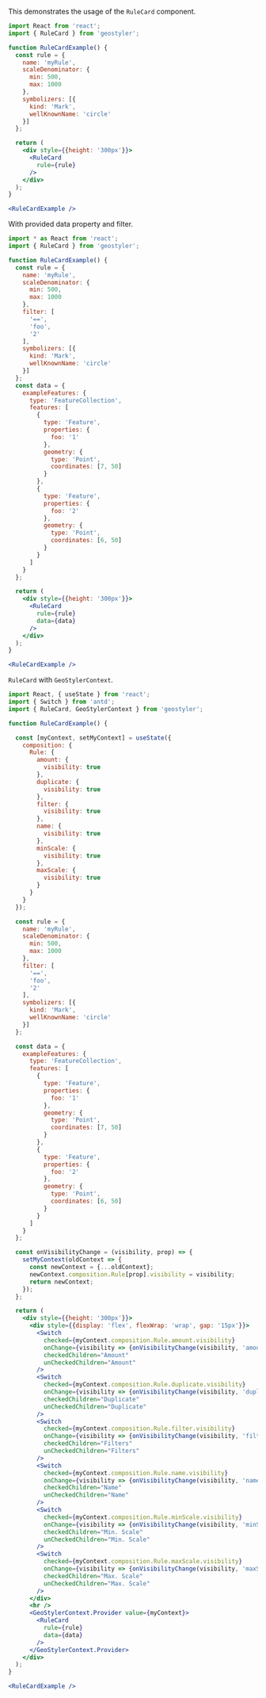 <!--
 * Released under the BSD 2-Clause License
 *
 * Copyright © 2021-present, terrestris GmbH & Co. KG and GeoStyler contributors
 * All rights reserved.
 *
 * Redistribution and use in source and binary forms, with or without
 * modification, are permitted provided that the following conditions are met:
 *
 * * Redistributions of source code must retain the above copyright notice,
 *   this list of conditions and the following disclaimer.
 *
 * * Redistributions in binary form must reproduce the above copyright notice,
 *   this list of conditions and the following disclaimer in the documentation
 *   and/or other materials provided with the distribution.
 *
 * THIS SOFTWARE IS PROVIDED BY THE COPYRIGHT HOLDERS AND CONTRIBUTORS "AS IS"
 * AND ANY EXPRESS OR IMPLIED WARRANTIES, INCLUDING, BUT NOT LIMITED TO, THE
 * IMPLIED WARRANTIES OF MERCHANTABILITY AND FITNESS FOR A PARTICULAR PURPOSE
 * ARE DISCLAIMED. IN NO EVENT SHALL THE COPYRIGHT HOLDER OR CONTRIBUTORS BE
 * LIABLE FOR ANY DIRECT, INDIRECT, INCIDENTAL, SPECIAL, EXEMPLARY, OR
 * CONSEQUENTIAL DAMAGES (INCLUDING, BUT NOT LIMITED TO, PROCUREMENT OF
 * SUBSTITUTE GOODS OR SERVICES; LOSS OF USE, DATA, OR PROFITS; OR BUSINESS
 * INTERRUPTION) HOWEVER CAUSED AND ON ANY THEORY OF LIABILITY, WHETHER IN
 * CONTRACT, STRICT LIABILITY, OR TORT (INCLUDING NEGLIGENCE OR OTHERWISE)
 * ARISING IN ANY WAY OUT OF THE USE OF THIS SOFTWARE, EVEN IF ADVISED OF THE
 * POSSIBILITY OF SUCH DAMAGE.
 *
-->

This demonstrates the usage of the `RuleCard` component.

```jsx
import React from 'react';
import { RuleCard } from 'geostyler';

function RuleCardExample() {
  const rule = {
    name: 'myRule',
    scaleDenominator: {
      min: 500,
      max: 1000
    },
    symbolizers: [{
      kind: 'Mark',
      wellKnownName: 'circle'
    }]
  };

  return (
    <div style={{height: '300px'}}>
      <RuleCard
        rule={rule}
      />
    </div>
  );
}

<RuleCardExample />
```

With provided data property and filter.

```jsx
import * as React from 'react';
import { RuleCard } from 'geostyler';

function RuleCardExample() {
  const rule = {
    name: 'myRule',
    scaleDenominator: {
      min: 500,
      max: 1000
    },
    filter: [
      '==',
      'foo',
      '2'
    ],
    symbolizers: [{
      kind: 'Mark',
      wellKnownName: 'circle'
    }]
  };
  const data = {
    exampleFeatures: {
      type: 'FeatureCollection',
      features: [
        {
          type: 'Feature',
          properties: {
            foo: '1'
          },
          geometry: {
            type: 'Point',
            coordinates: [7, 50]
          }
        },
        {
          type: 'Feature',
          properties: {
            foo: '2'
          },
          geometry: {
            type: 'Point',
            coordinates: [6, 50]
          }
        }
      ]
    }
  };

  return (
    <div style={{height: '300px'}}>
      <RuleCard
        rule={rule}
        data={data}
      />
    </div>
  );
}

<RuleCardExample />
```

`RuleCard` with `GeoStylerContext`.

```jsx
import React, { useState } from 'react';
import { Switch } from 'antd';
import { RuleCard, GeoStylerContext } from 'geostyler';

function RuleCardExample() {

  const [myContext, setMyContext] = useState({
    composition: {
      Rule: {
        amount: {
          visibility: true
        },
        duplicate: {
          visibility: true
        },
        filter: {
          visibility: true
        },
        name: {
          visibility: true
        },
        minScale: {
          visibility: true
        },
        maxScale: {
          visibility: true
        }
      }
    }
  });

  const rule = {
    name: 'myRule',
    scaleDenominator: {
      min: 500,
      max: 1000
    },
    filter: [
      '==',
      'foo',
      '2'
    ],
    symbolizers: [{
      kind: 'Mark',
      wellKnownName: 'circle'
    }]
  };

  const data = {
    exampleFeatures: {
      type: 'FeatureCollection',
      features: [
        {
          type: 'Feature',
          properties: {
            foo: '1'
          },
          geometry: {
            type: 'Point',
            coordinates: [7, 50]
          }
        },
        {
          type: 'Feature',
          properties: {
            foo: '2'
          },
          geometry: {
            type: 'Point',
            coordinates: [6, 50]
          }
        }
      ]
    }
  };

  const onVisibilityChange = (visibility, prop) => {
    setMyContext(oldContext => {
      const newContext = {...oldContext};
      newContext.composition.Rule[prop].visibility = visibility;
      return newContext;
    });
  };

  return (
    <div style={{height: '300px'}}>
      <div style={{display: 'flex', flexWrap: 'wrap', gap: '15px'}}>
        <Switch
          checked={myContext.composition.Rule.amount.visibility}
          onChange={visibility => {onVisibilityChange(visibility, 'amount')}}
          checkedChildren="Amount"
          unCheckedChildren="Amount"
        />
        <Switch
          checked={myContext.composition.Rule.duplicate.visibility}
          onChange={visibility => {onVisibilityChange(visibility, 'duplicate')}}
          checkedChildren="Duplicate"
          unCheckedChildren="Duplicate"
        />
        <Switch
          checked={myContext.composition.Rule.filter.visibility}
          onChange={visibility => {onVisibilityChange(visibility, 'filter')}}
          checkedChildren="Filters"
          unCheckedChildren="Filters"
        />
        <Switch
          checked={myContext.composition.Rule.name.visibility}
          onChange={visibility => {onVisibilityChange(visibility, 'name')}}
          checkedChildren="Name"
          unCheckedChildren="Name"
        />
        <Switch
          checked={myContext.composition.Rule.minScale.visibility}
          onChange={visibility => {onVisibilityChange(visibility, 'minScale')}}
          checkedChildren="Min. Scale"
          unCheckedChildren="Min. Scale"
        />
        <Switch
          checked={myContext.composition.Rule.maxScale.visibility}
          onChange={visibility => {onVisibilityChange(visibility, 'maxScale')}}
          checkedChildren="Max. Scale"
          unCheckedChildren="Max. Scale"
        />
      </div>
      <hr />
      <GeoStylerContext.Provider value={myContext}>
        <RuleCard
          rule={rule}
          data={data}
        />
      </GeoStylerContext.Provider>
    </div>
  );
}

<RuleCardExample />
```
